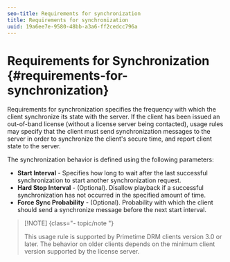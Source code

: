```yaml
---
seo-title: Requirements for synchronization
title: Requirements for synchronization
uuid: 19a6ee7e-9580-48bb-a3a6-ff2cedcc796a
---
```


# Requirements for Synchronization {#requirements-for-synchronization}

Requirements for synchronization specifies the frequency with which the client synchronize its state with the server. If the client has been issued an out-of-band license (without a license server being contacted), usage rules may specify that the client must send synchronization messages to the server in order to synchronize the client's secure time, and report client state to the server.

The synchronization behavior is defined using the following parameters:

* **Start Interval** - Specifies how long to wait after the last successful synchronization to start another synchronization request. 
* **Hard Stop Interval** - (Optional). Disallow playback if a successful synchronization has not occurred in the specified amount of time. 
* **Force Sync Probability** - (Optional). Probability with which the client should send a synchronize message before the next start interval.

>[!NOTE] {class="- topic/note "}
>
>This usage rule is supported by Primetime DRM clients version 3.0 or later. The behavior on older clients depends on the minimum client version supported by the license server.
